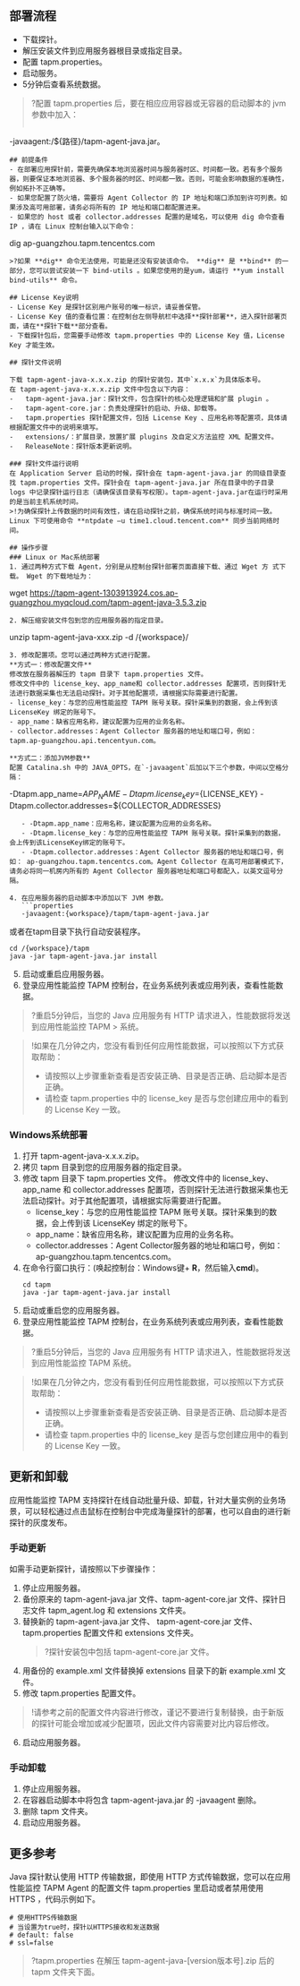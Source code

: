 ## 部署流程
- 下载探针。
- 解压安装文件到应用服务器根目录或指定目录。
- 配置 tapm.properties。
- 启动服务。
- 5分钟后查看系统数据。

>?配置 tapm.properties 后，要在相应应用容器或无容器的启动脚本的 jvm 参数中加入：
>```properties
-javaagent:/\${路径}/tapm-agent-java.jar。
```
## 前提条件
- 在部署应用探针前，需要先确保本地浏览器时间与服务器时区、时间都一致。若有多个服务器，则要保证本地浏览器、多个服务器的时区、时间都一致。否则，可能会影响数据的准确性，例如拓扑不正确等。
- 如果您配置了防火墙，需要将 Agent Collector 的 IP 地址和端口添加到许可列表。如果涉及高可用部署，请务必将所有的 IP 地址和端口都配置进来。
- 如果您的 host 或者 collector.addresses 配置的是域名，可以使用 dig 命令查看 IP ，请在 Linux 控制台输入以下命令：
  ```
  dig ap-guangzhou.tapm.tencentcs.com
  ```
  >?如果 **dig** 命令无法使用，可能是还没有安装该命令。 **dig** 是 **bind** 的一部分，您可以尝试安装一下 bind-utils 。如果您使用的是yum，请运行 **yum install bind-utils** 命令。

## License Key说明
- License Key 是探针区别用户账号的唯一标识，请妥善保管。
- License Key 值的查看位置：在控制台左侧导航栏中选择**探针部署**，进入探针部署页面，请在**探针下载**部分查看。
- 下载探针包后，您需要手动修改 tapm.properties 中的 License Key 值，License Key 才能生效。

## 探针文件说明

下载 tapm-agent-java-x.x.x.zip 的探针安装包，其中`x.x.x`为具体版本号。
在 tapm-agent-java-x.x.x.zip 文件中包含以下内容：
-   tapm-agent-java.jar：探针文件，包含探针的核心处理逻辑和扩展 plugin 。
-   tapm-agent-core.jar：负责处理探针的启动、升级、卸载等。
-   tapm.properties 探针配置文件，包括 License Key 、应用名称等配置项，具体请根据配置文件中的说明来填写。
-   extensions/：扩展目录，放置扩展 plugins 及自定义方法监控 XML 配置文件。
-   ReleaseNote：探针版本更新说明。

### 探针文件运行说明
在 Application Server 启动的时候，探针会在 tapm-agent-java.jar 的同级目录查找 tapm.properties 文件。探针会在 tapm-agent-java.jar 所在目录中的子目录 logs 中记录探针运行日志（请确保该目录有写权限）。tapm-agent-java.jar在运行时采用的是当前主机系统时间。
>!为确保探针上传数据的时间有效性，请在启动探针之前，确保系统时间与标准时间一致。Linux 下可使用命令 **ntpdate –u time1.cloud.tencent.com** 同步当前网络时间。

## 操作步骤
### Linux or Mac系统部署
1. 通过两种方式下载 Agent，分别是从控制台探针部署页面直接下载、通过 Wget 方 式下载。 Wget 的下载地址为：
   ```
   wget https://tapm-agent-1303913924.cos.ap-guangzhou.myqcloud.com/tapm-agent-java-3.5.3.zip
   ```
2. 解压缩安装文件包到您的应用服务器的指定目录。
   ```
   unzip tapm-agent-java-xxx.zip -d /{workspace}/
   ```
3. 修改配置项。您可以通过两种方式进行配置。
   **方式一：修改配置文件**
   修改放在服务器解压的 tapm 目录下 tapm.properties 文件。
   修改文件中的 license_key、app_name和 collector.addresses 配置项，否则探针无法进行数据采集也无法启动探针。对于其他配置项，请根据实际需要进行配置。
   - license_key：与您的应用性能监控 TAPM 账号关联。探针采集到的数据，会上传到该 LicenseKey 绑定的账号下。
   - app_name：缺省应用名称，建议配置为应用的业务名称。
   - collector.addresses：Agent Collector 服务器的地址和端口号，例如： tapm.ap-guangzhou.api.tencentyun.com。
   
 **方式二：添加JVM参数**
   配置 Catalina.sh 中的 JAVA_OPTS，在`-javaagent`后加以下三个参数，中间以空格分隔：
```
 -Dtapm.app_name=${APP_NAME}
	 -Dtapm.license_key=${LICENSE_KEY}
	 -Dtapm.collector.addresses=${COLLECTOR_ADDRESSES}
```
   - -Dtapm.app_name：应用名称，建议配置为应用的业务名称。
   - -Dtapm.license_key：与您的应用性能监控 TAPM 账号关联。探针采集到的数据，会上传到该LicenseKey绑定的账号下。
   - -Dtapm.collector.addresses：Agent Collector 服务器的地址和端口号，例如： ap-guangzhou.tapm.tencentcs.com。Agent Collector 在高可用部署模式下，请务必将同一机房内所有的 Agent Collector 服务器地址和端口号都配入，以英文逗号分隔。

4. 在应用服务器的启动脚本中添加以下 JVM 参数。
   ```properties
   -javaagent:{workspace}/tapm/tapm-agent-java.jar
   ```
   或者在tapm目录下执行自动安装程序。
   ```
   cd /{workspace}/tapm
   java -jar tapm-agent-java.jar install
   ```
5. 启动或重启应用服务器。
6. 登录应用性能监控 TAPM 控制台，在业务系统列表或应用列表，查看性能数据。
>?重启5分钟后，当您的 Java 应用服务有 HTTP 请求进入，性能数据将发送到应用性能监控 TAPM > 系统。

>!如果在几分钟之内，您没有看到任何应用性能数据，可以按照以下方式获取帮助：
>
> - 请按照以上步骤重新查看是否安装正确、目录是否正确、启动脚本是否正确。
> - 请检查 tapm.properties 中的 license_key 是否与您创建应用中的看到的 License Key 一致。

### Windows系统部署
1. 打开 tapm-agent-java-x.x.x.zip。
2. 拷贝 tapm 目录到您的应用服务器的指定目录。
3. 修改 tapm 目录下 tapm.properties 文件。
   修改文件中的 license_key、app_name 和 collector.addresses 配置项，否则探针无法进行数据采集也无法启动探针。对于其他配置项，请根据实际需要进行配置。
   - license_key：与您的应用性能监控 TAPM 账号关联。探针采集到的数据，会上传到该 LicenseKey 绑定的账号下。
   - app_name：缺省应用名称，建议配置为应用的业务名称。
   - collector.addresses：Agent Collector服务器的地址和端口号，例如：ap-guangzhou.tapm.tencentcs.com。
4. 在命令行窗口执行：(唤起控制台：Windows键+ **R**，然后输入**cmd**)。
   ```
   cd tapm
   java -jar tapm-agent-java.jar install
   ```
5. 启动或重启您的应用服务器。
6. 登录应用性能监控 TAPM 控制台，在业务系统列表或应用列表，查看性能数据。
>?重启5分钟后，当您的 Java 应用服务有 HTTP 请求进入，性能数据将发送到应用性能监控 TAPM 系统。

>!如果在几分钟之内，您没有看到任何应用性能数据，可以按照以下方式获取帮助：
>
> - 请按照以上步骤重新查看是否安装正确、目录是否正确、启动脚本是否正确。
> - 请检查 tapm.properties 中的 license_key 是否与您创建应用中的看到的 License Key 一致。

## 更新和卸载
应用性能监控 TAPM 支持探针在线自动批量升级、卸载，针对大量实例的业务场景，可以轻松通过点击鼠标在控制台中完成海量探针的部署，也可以自由的进行新探针的灰度发布。
### 手动更新
如需手动更新探针，请按照以下步骤操作：
1. 停止应用服务器。
2. 备份原来的 tapm-agent-java.jar 文件、tapm-agent-core.jar 文件、探针日志文件 tapm_agent.log 和 extensions 文件夹。
3. 替换新的 tapm-agent-java.jar 文件、 tapm-agent-core.jar 文件、tapm.properties 配置文件和 extensions 文件夹。
   >?探针安装包中包括 tapm-agent-core.jar 文件。
4. 用备份的 example.xml 文件替换掉 extensions 目录下的新 example.xml 文件。
5. 修改 tapm.properties 配置文件。
>!请参考之前的配置文件内容进行修改，谨记不要进行复制替换，由于新版的探针可能会增加或减少配置项，因此文件内容需要对比内容后修改。
6. 启动应用服务器。

### 手动卸载
1. 停止应用服务器。
2. 在容器启动脚本中将包含 tapm-agent-java.jar 的 -javaagent 删除。
3. 删除 tapm 文件夹。
4.  启动应用服务器。

## 更多参考
Java 探针默认使用 HTTP 传输数据，即使用 HTTP 方式传输数据，您可以在应用性能监控  TAPM Agent 的配置文件 tapm.properties 里启动或者禁用使用 HTTPS ，代码示例如下。
```
# 使用HTTPS传输数据
# 当设置为true时，探针以HTTPS接收和发送数据
# default: false
# ssl=false
```
>?tapm.properties 在解压 tapm-agent-java-[version版本号].zip 后的  tapm 文件夹下面。
